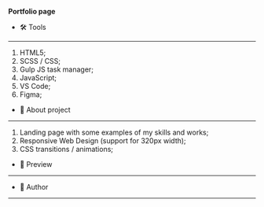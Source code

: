 **Portfolio page**

- 🛠 Tools

---

1. HTML5;
2. SCSS / CSS;
3. Gulp JS task manager;
4. JavaScript;
5. VS Code;
6. Figma;

- 📑 About project

---

1. Landing page with some examples of my skills and works;
2. Responsive Web Design (support for 320px width);
3. CSS transitions / animations;

- 🔗 Preview

---

- 👤 Author

---
